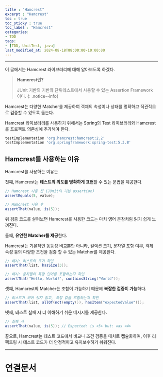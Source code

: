 ```yaml
---
title : "Hamcrest"
excerpt : "Hamcrest"
toc : true
toc_sticky : true
toc_label : "Hamcrest"
categories:
- TDD
tags:
- [TDD, UnitTest, java]
last_modified_at: 2024-08-18T08:00:00-10:00:00
---
```

  
---
  
 이 글에서는 Hamcrest 라이브러리에 대해 알아보도록 하겠다.

> **Hamcrest란?**  
>
> JUnit 기반의 기반의 단위테스트에서 사용할 수 있는 Assertion Framework 이다. 
{: .notice--info}  

 Hamcrest는 다양한 Matcher를 제공하여 객체의 속성이나 상태를 명확하고 직관적으로 검증할 수 있도록 돕는다.

 Hamcrest 라이브러리를 사용하기 위해서는 Spring의 Test 라이브러리와 Hamcrest 를 프로젝트 의존성에 추가해야 한다.
  
```groovy
testImplementation 'org.hamcrest:hamcrest:2.2'
testImplementation 'org.springframework:spring-test:5.3.8'
```
  
## Hamcrest를 사용하는 이유
 Hamcrest를 사용하는 이유는
 
 첫째, Hamcrest는 **테스트의 의도를 명확하게 표현**할 수 있는 문법을 제공한다. 
  
```java
// Hamcrest 사용 전 (JUnit의 기본 assertion)
assertEquals(5, value);

// Hamcrest 사용 후
assertThat(value, is(5));
```

 위 검증 코드를 살펴보면 Hamcrest를 사용한 코드는 마치 영어 문장처럼 읽기 쉽게 느껴진다.

 둘째, **유연한 Matcher를 제공**한다.

 Hamcrest는 기본적인 동등성 비교뿐만 아니라, 컬렉션 크기, 문자열 포함 여부, 객체 속성 등의 다양한 조건을 검증 할 수 있는 Matcher를 제공한다.
  
```java
// 예시: 리스트의 크기 확인
assertThat(list, hasSize(3));

// 예시: 문자열이 특정 단어를 포함하는지 확인
assertThat("Hello, World!", containsString("World"));
```

 셋째, Hamcrest의 Matcher는 조합이 가능하기 때문에 **복잡한 검증이 가능**하다.
  
```java
// 리스트가 비어 있지 않고, 특정 값을 포함하는지 확인
assertThat(list, allOf(not(empty()), hasItem("expectedValue")));
```

 넷째, 테스트 실패 시 더 이해하기 쉬운 메시지를 제공한다.
  
```java
// 실패 시
assertThat(value, is(5)); // Expected: is <5> but: was <4>
```

 끝으로, Hamcrest는 테스트 코드에서 비교나 조건 검증을 매처로 캡슐화하여, 이후 리팩토링 시 테스트 코드가 더 안정적이고 유지보수하기 쉬워진다.

---
  
# 연결문서
